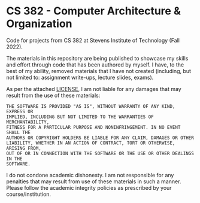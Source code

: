 # CS 382 - Computer Architecture & Organization
Code for projects from CS 382 at Stevens Institute of Technology (Fall 2022).

The materials in this repository are being published to showcase my skills and effort through code that has been authored by myself. I have, to the best of my ability, removed materials that I have not created (including, but not limited to: assignment write-ups, lecture slides, exams).

As per the attached [LICENSE](LICENSE), I am not liable for any damages that may result from the use of these materials: 

```
THE SOFTWARE IS PROVIDED "AS IS", WITHOUT WARRANTY OF ANY KIND, EXPRESS OR
IMPLIED, INCLUDING BUT NOT LIMITED TO THE WARRANTIES OF MERCHANTABILITY,
FITNESS FOR A PARTICULAR PURPOSE AND NONINFRINGEMENT. IN NO EVENT SHALL THE
AUTHORS OR COPYRIGHT HOLDERS BE LIABLE FOR ANY CLAIM, DAMAGES OR OTHER
LIABILITY, WHETHER IN AN ACTION OF CONTRACT, TORT OR OTHERWISE, ARISING FROM,
OUT OF OR IN CONNECTION WITH THE SOFTWARE OR THE USE OR OTHER DEALINGS IN THE
SOFTWARE.
```

I do not condone academic dishonesty. I am not responsible for any penalties that may result from use of these materials in such a manner. Please follow the academic integrity policies as prescribed by your course/institution.
